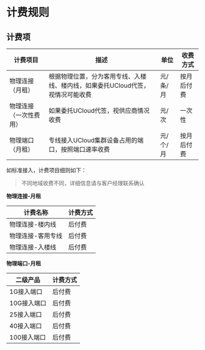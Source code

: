 # 计费规则

## 计费项

| 计费项目            | 描述                                                         | 单位     | 收费方式   |
| ------------------- | ------------------------------------------------------------ | -------- | ---------- |
| 物理连接（月租）       | 根据物理位置，分为客用专线、入楼线、楼内线，如果委托UCloud代签，视情况可能收费 | 元/条/月 | 按月后付费 |
| 物理连接（一次性费用） | 如果委托UCloud代签，视供应商情况收费                           | 元/次    | 一次性     |
| 物理端口（月租）           | 专线接入UCloud集群设备占用的端口，按照端口速率收费             | 元/个/月 | 按月后付费 |


如标准接入，计费项目细则如下：
 > 不同地域收费不同，详细信息请与客户经理联系确认

**物理连接-月租**

| 计费名称          | 计费方式 |
| ----------------- | -------- |
| 物理连接-楼内线   | 后付费   |
| 物理连接-客用专线 | 后付费   |
| 物理连接-入楼线   | 后付费   |

**物理端口-月租**

| 二级产品     | 计费方式    |
| ------------ | -------- |
| 1G接入端口   | 后付费 |
| 10G接入端口   | 后付费 |
| 25接入端口   | 后付费 |
| 40接入端口   | 后付费 |
| 100接入端口   | 后付费 |

